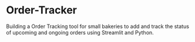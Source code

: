 # Order-Tracker
Building a Order Tracking tool for small bakeries to add and track the status of upcoming and ongoing orders using Streamlit and Python.
